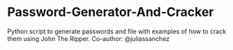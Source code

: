 # Password-Generator-And-Cracker
Python script to generate passwords and file with examples of how to crack them using John The Ripper. Co-author: @juliassanchez
